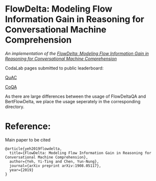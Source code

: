 # FlowDelta: Modeling Flow Information Gain in Reasoning for Conversational Machine Comprehension 
*An implementation of the [FlowDelta: Modeling Flow Information Gain in Reasoning for Conversational Machine Comprehension](https://arxiv.org/abs/1908.05117)*

CodaLab pages submitted to public leaderboard:

[QuAC](https://worksheets.codalab.org/worksheets/0xacb00235ee6b42b3aa682c5d62204a81)

[CoQA](https://worksheets.codalab.org/worksheets/0xc38eeb86a2b34bceace033fabd531f22)

As there are large differences between the usage of FlowDeltaQA and BertFlowDelta, we place the usage seperately in the corresponding directory.

# Reference:

Main paper to be cited

```
@article{yeh2019flowdelta,
  title={FlowDelta: Modeling Flow Information Gain in Reasoning for Conversational Machine Comprehension},
  author={Yeh, Yi-Ting and Chen, Yun-Nung},
  journal={arXiv preprint arXiv:1908.05117},
  year={2019}
}
```

